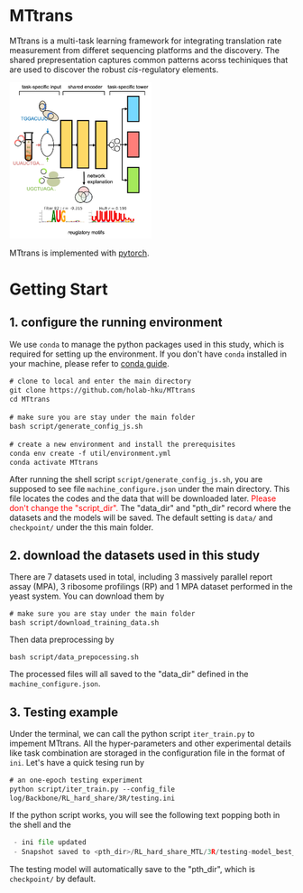 # MTtrans

MTtrans is a multi-task learning framework for integrating translation rate measurement from differet sequencing platforms 
and the discovery. The shared prepresentation captures common patterns acorss techiniques that are used to discover the robust *cis*-regulatory elements. 


<img src="util/MTtrans_mark.jpg" width="50%" height="50%" />


MTtrans is implemented with [pytorch](https://pytorch.org/).

 

  

# Getting Start

## 1. configure the running environment
We use `conda` to manage the python packages used in this study, which 
is required for setting up the environment. If you don't have `conda` installed in your machine, please refer to [conda guide](https://docs.conda.io/projects/conda/en/latest/user-guide/install/index.html).
```shell
# clone to local and enter the main directory
git clone https://github.com/holab-hku/MTtrans
cd MTtrans

# make sure you are stay under the main folder
bash script/generate_config_js.sh

# create a new environment and install the prerequisites
conda env create -f util/environment.yml
conda activate MTtrans
```
 
After running the shell script `script/generate_config_js.sh`, you are supposed to see file `machine_configure.json`
under the main directory. This file locates the codes and the data that will be downloaded later.
<span style="color: red;">Please don't change the "script_dir".</span>
The "data_dir" and "pth_dir" record where the datasets and the models will be saved. The default setting is `data/` and `checkpoint/` under the this main folder.



## 2. download the datasets used in this study

There are 7 datasets used in total, including 3 massively parallel report assay (MPA), 3 ribosome profilings (RP) and 1 MPA dataset performed in the yeast system. You can download them by

```shell
# make sure you are stay under the main folder
bash script/download_training_data.sh 
```

Then data preprocessing by

```shell
bash script/data_prepocessing.sh
```

The processed files will all saved to the "data_dir" defined in the `machine_configure.json`. 

## 3. Testing example

Under the terminal, we can call the python script `iter_train.py` to impement MTtrans. All the hyper-parameters and other experimental details like task combination are storaged in the configuration file in the format of `ini`. Let's have a quick tesing run by

```shell
# an one-epoch testing experiment 
python script/iter_train.py --config_file log/Backbone/RL_hard_share/3R/testing.ini
```

If the python script works, you will see the following text popping both in the shell and the 
```python
 - ini file updated    
 - Snapshot saved to <pth_dir>/RL_hard_share_MTL/3R/testing-model_best_cv1.pth
```

The testing model will automatically save to the "pth_dir", which is `checkpoint/` by default.